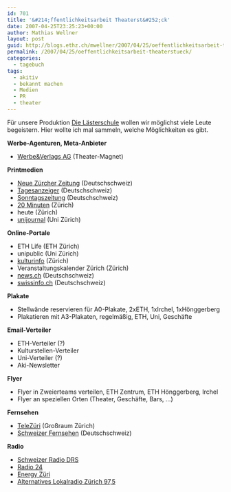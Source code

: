 ```yaml
---
id: 701
title: '&#214;ffentlichkeitsarbeit Theaterst&#252;ck'
date: 2007-04-25T23:25:23+00:00
author: Mathias Wellner
layout: post
guid: http://blogs.ethz.ch/mwellner/2007/04/25/oeffentlichkeitsarbeit-theaterstueck/
permalink: /2007/04/25/oeffentlichkeitsarbeit-theaterstueck/
categories:
  - tagebuch
tags:
  - akitiv
  - bekannt machen
  - Medien
  - PR
  - theater
---
```

Für unsere Produktion [Die Lästerschule](http://www.aki.ethz.ch/akitiv/) wollen wir möglichst viele Leute begeistern. Hier wollte ich mal sammeln, welche Möglichkeiten es gibt.

**Werbe-Agenturen, Meta-Anbieter**

  * [Werbe&Verlags AG](http://www.werbeverlagsag.ch) (Theater-Magnet)

**Printmedien**

  * [Neue Zürcher Zeitung](http://www.nzz.ch/index.html) (Deutschschweiz)
  * [Tagesanzeiger](http://www.tagesanzeiger.ch/) (Deutschschweiz)
  * [Sonntagszeitung](http://www.sonntagszeitung.ch) (Deutschschweiz)
  * [20 Minuten](http://www.20min.ch/) (Zürich)
  * heute (Zürich)
  * [unijournal](http://www.unicom.uzh.ch/publications/unijournal.html) (Uni Zürich)

**Online-Portale**

  * ETH Life (ETH Zürich)
  * unipublic (Uni Zürich)
  * [kulturinfo](http://www.kulturinfo.ch) (Zürich)
  * Veranstaltungskalender Zürich (Zürich)
  * [news.ch](http://www.news.ch) (Deutschschweiz)
  * [swissinfo.ch](http://www.swissinfo.org/) (Deutschschweiz)

**Plakate**

  * Stellwände reservieren für A0-Plakate, 2xETH, 1xIrchel, 1xHönggerberg
  * Plakatieren mit A3-Plakaten, regelmäßig, ETH, Uni, Geschäfte

**Email-Verteiler**

  * ETH-Verteiler (?)
  * Kulturstellen-Verteiler
  * Uni-Verteiler (?)
  * Aki-Newsletter

**Flyer**

  * Flyer in Zweierteams verteilen, ETH Zentrum, ETH Hönggerberg, Irchel
  * Flyer an speziellen Orten (Theater, Geschäfte, Bars, &#8230;)

**Fernsehen**

  * [TeleZüri](http://www.telezueri.ch/) (Großraum Zürich)
  * [Schweizer Fernsehen](http://www.sf.tv/) (Deutschschweiz)

**Radio**

  * [Schweizer Radio DRS](http://www.drs.ch/)
  * [Radio 24](http://www.radio24.ch)
  * [Energy Züri](http://www.energyzueri.ch)
  * [Alternatives Lokalradio Zürich 97,5](http://www.lora.ch)